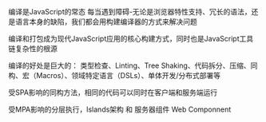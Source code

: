 编译是JavaScript的常态
每当遇到障碍-无论是浏览器特性支持、冗长的语法，还是语言本身的缺陷，我们都会用构建编译器的方式来解决问题

编译和打包成为现代JavaScript应用的核心构建方式，同时也是JavaScript工具链复杂性的根源

编译的好处是巨大的：
类型检查、Linting、Tree Shaking、代码拆分、压缩、同构、宏（Macros）、领域特定语言（DSLs）、单体开发/分布式部署等


受SPA影响的同构方法，相同的代码可以同时在客户端和服务端运行


受MPA影响的分层执行，Islands架构 和 服务器组件 Web Componnent
